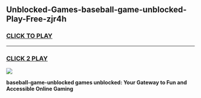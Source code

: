 
## Unblocked-Games-baseball-game-unblocked-Play-Free-zjr4h
<h3>
<a href="https://premium76.site?title=baseball-game-unblocked&ref=10A">CLICK TO PLAY</a></h3>
<hr>

<h3>
<a href="https://premium76.site?title=baseball-game-unblocked&ref=10A">CLICK 2 PLAY</a>
  
</h3>

<a href="https://premium76.site?title=baseball-game-unblocked&ref=10A"><img src="https://clearcache.store/games.png"></a>


**baseball-game-unblocked games unblocked: Your Gateway to Fun and Accessible Online Gaming**
